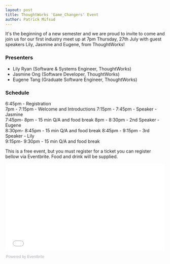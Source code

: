 ```yaml
---
layout: post
title: ThoughtWorks 'Game_Changers' Event
author: Patrick Mifsud
---
```

It's the beginning of a new semester and we are proud to invite to come and join us for our first industry meet up at 7pm Thursday, 27th July with guest speakers Lily, Jasmine and Eugene, from ThoughtWorks!

<!-- more -->

### Presenters

- Lily Ryan (Software & Systems Engineer, ThoughtWorks)
- Jasmine Ong (Software Developer, ThoughtWorks)
- Eugene Tang (Graduate Software Engineer, ThoughtWorks)

### Schedule
 
6:45pm             - Registration              
7pm - 7:15pm       - Welcome and Introductions 
7:15pm - 7:45pm    - Speaker - Jasmine         
7:45pm- 8pm        - 15 min Q/A and food break 
8pm - 8:30pm       - 2nd Speaker - Eugene     
8:30pm- 8:45pm     - 15 min Q/A and food break 
8:45pm - 9:15pm    - 3rd Speaker - Lily        
9:15pm- 9:30pm     - 15 min Q/A and food break 



This is a free event, but you must register for a ticket you can register bellow via Eventbrite. Food and drink will be supplied.

<div style="width:100%; text-align:left;"><iframe src="//eventbrite.com.au/tickets-external?eid=36334843495&ref=etckt" frameborder="0" height="275" width="100%" vspace="0" hspace="0" marginheight="5" marginwidth="5" scrolling="auto" allowtransparency="true"></iframe><div style="font-family:Helvetica, Arial; font-size:12px; padding:10px 0 5px; margin:2px; width:100%; text-align:left;" ><a class="powered-by-eb" style="color: #ADB0B6; text-decoration: none;" target="_blank" href="http://www.eventbrite.com.au/">Powered by Eventbrite</a></div></div>